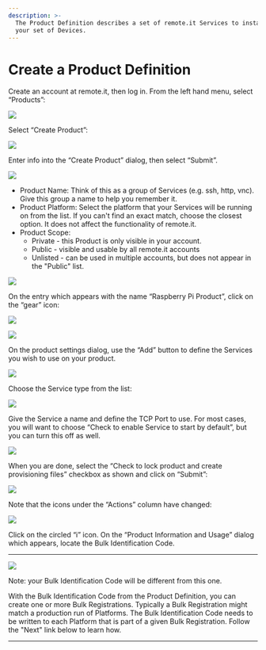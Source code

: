 ```yaml
---
description: >-
  The Product Definition describes a set of remote.it Services to install on
  your set of Devices.
---
```


# Create a Product Definition

Create an account at remote.it, then log in.  From the left hand menu, select “Products”:

![](../../.gitbook/assets/image%20%2858%29.png)

Select “Create Product”:

![](../../.gitbook/assets/image%20%2841%29.png)

Enter info into the “Create Product” dialog, then select “Submit”.

![](../../.gitbook/assets/image%20%2884%29.png)

* Product Name: Think of this as a group of Services \(e.g. ssh, http, vnc\).  Give this group a name to help you remember it.
* Product Platform: Select the platform that your Services will be running on from the list.  If you can't find an exact match, choose the closest option.  It does not affect the functionality of remote.it.
* Product Scope: 
  * Private - this Product is only visible in your account.
  * Public - visible and usable by all remote.it accounts
  * Unlisted - can be used in multiple accounts, but does not appear in the "Public" list.

![](../../.gitbook/assets/image%20%28261%29.png)

On the entry which appears with the name “Raspberry Pi Product”, click on the “gear” icon:

![](../../.gitbook/assets/image%20%2840%29.png)

![](../../.gitbook/assets/image%20%28165%29.png)

On the product settings dialog, use the “Add” button to define the Services you wish to use on your product.  

![](../../.gitbook/assets/image%20%28203%29.png)

Choose the Service type from the list:

![](../../.gitbook/assets/image%20%28245%29.png)

Give the Service a name and define the TCP Port to use.  For most cases, you will want to choose “Check to enable Service to start by default”, but you can turn this off as well.

![](../../.gitbook/assets/image%20%28260%29.png)

When you are done, select the “Check to lock product and create provisioning files” checkbox as shown and click on “Submit”:

![](../../.gitbook/assets/image%20%28192%29.png)

Note that the icons under the “Actions” column have changed:

![](../../.gitbook/assets/image%20%28283%29.png)

Click on the circled “i” icon.  On the “Product Information and Usage” dialog which appears, locate the Bulk Identification Code.  
****

![](../../.gitbook/assets/image%20%28196%29.png)

Note: your Bulk Identification Code will be different from this one.  

With the Bulk Identification Code from the Product Definition, you can create one or more Bulk Registrations.  Typically a Bulk Registration might match a production run of Platforms.  The Bulk Identification Code needs to be written to each Platform that is part of a given Bulk Registration.  Follow the "Next" link below to learn how.  
****


